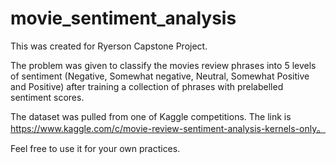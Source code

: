# movie_sentiment_analysis
This was created for Ryerson Capstone Project.

The problem was given to classify the movies review phrases into 5 levels of sentiment (Negative, Somewhat negative, Neutral, Somewhat Positive and Positive) after training a collection of phrases with prelabelled sentiment scores.


The dataset was pulled from one of Kaggle competitions. The link is https://www.kaggle.com/c/movie-review-sentiment-analysis-kernels-only。

Feel free to use it for your own practices.
